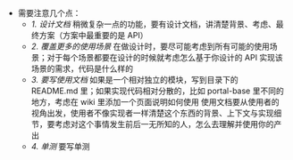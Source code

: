 - 需要注意几个点：
  - _1. 设计文档_
    稍微复杂一点的功能，要有设计文档，讲清楚背景、考虑、最终方案（方案中最重要的是 API）
  - _2. 覆盖更多的使用场景_
    在做设计时，要尽可能考虑到所有可能的使用场景；对于每个场景都要在设计的时候就考虑怎么基于你设计的 API 实现该场景的需求，代码是什么样的
  - _3. 要写使用文档_
    如果是一个相对独立的模块，写到目录下的 README.md 里；如果实现代码相对分散的，比如 portal-base 里不同的地方，考虑在 wiki 里添加一个页面说明如何使用
    使用文档要从使用者的视角出发，使用者不像实现者一样清楚这个东西的背景、上下文与实现细节，要考虑对这个事情发生前后一无所知的人，怎么去理解并使用你的产出
  - _4. 单测_
    要写单测
